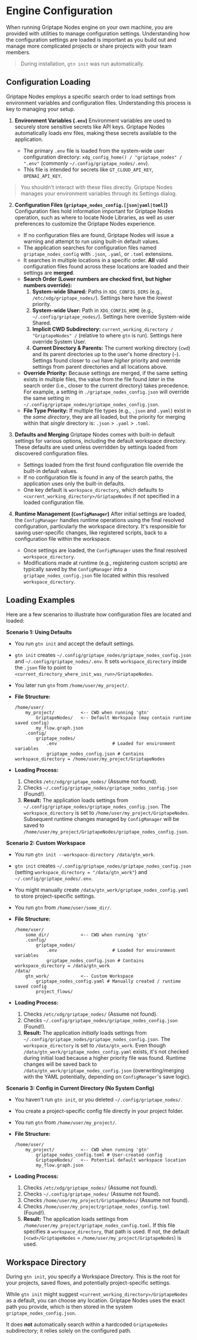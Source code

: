 # Engine Configuration

When running Griptape Nodes engine on your own machine, you are provided with utilities to manage configuration settings. Understanding how the configuration settings are loaded is important as you build out and manage more complicated projects or share projects with your team members.

> During installation, `gtn init` was run automatically.

## Configuration Loading

Griptape Nodes employs a specific search order to load settings from environment variables and configuration files. Understanding this process is key to managing your setup.

1. **Environment Variables (`.env`)**
   Environment variables are used to securely store sensitive secrets like API keys. Griptape Nodes automatically loads env files, making these secrets available to the application.

   - The primary `.env` file is loaded from the system-wide user configuration directory: `xdg_config_home() / "griptape_nodes" / ".env"` (commonly `~/.config/griptape_nodes/.env`).
   - This file is intended for secrets like `GT_CLOUD_API_KEY`, `OPENAI_API_KEY`.

> You shouldn't interact with these files directly. Griptape Nodes manages your environment variables through its Settings dialog.

2. **Configuration Files (`griptape_nodes_config.[json|yaml|toml]`)**
   Configuration files hold information important for Griptape Nodes operation, such as where to locate Node Libraries, as well as user preferences to customize the Griptape Nodes experience.

   - If no configuration files are found, Griptape Nodes will issue a warning and attempt to run using built-in default values.
   - The application searches for configuration files named `griptape_nodes_config` with `.json`, `.yaml`, or `.toml` extensions.
   - It searches in multiple locations in a specific order. **All** valid configuration files found across these locations are loaded and their settings are **merged**.
   - **Search Order (Lower numbers are checked first, but higher numbers override):**
     1. **System-wide Shared:** Paths in `XDG_CONFIG_DIRS` (e.g., `/etc/xdg/griptape_nodes/`). Settings here have the *lowest* priority.
     1. **System-wide User:** Path in `XDG_CONFIG_HOME` (e.g., `~/.config/griptape_nodes/`). Settings here override System-wide Shared.
     1. **Implicit CWD Subdirectory:** `current_working_directory / "GriptapeNodes" /` (relative to where `gtn` is run). Settings here override System User.
     1. **Current Directory & Parents:** The current working directory (`cwd`) and its parent directories up to the user's home directory (`~`). Settings found closer to `cwd` have *higher* priority and override settings from parent directories and all locations above.
   - **Override Priority:** Because settings are merged, if the same setting exists in multiple files, the value from the file found *later* in the search order (i.e., closer to the current directory) takes precedence. For example, a setting in `./griptape_nodes_config.json` will override the same setting in `~/.config/griptape_nodes/griptape_nodes_config.json`.
   - **File Type Priority:** If multiple file types (e.g., `.json` and `.yaml`) exist in the *same directory*, they are all loaded, but the priority for merging within that *single* directory is: `.json` > `.yaml` > `.toml`.

1. **Defaults and Merging**
   Griptape Nodes comes with built-in default settings for various options, including the default workspace directory. These defaults are used unless overridden by settings loaded from discovered configuration files.

   - Settings loaded from the first found configuration file override the built-in default values.
   - If no configuration file is found in any of the search paths, the application uses only the built-in defaults.
   - One key default is `workspace_directory`, which defaults to `<current_working_directory>/GriptapeNodes` if not specified in a loaded configuration file.

1. **Runtime Management (`ConfigManager`)**
   After initial settings are loaded, the `ConfigManager` handles runtime operations using the final resolved configuration, particularly the workspace directory. It's responsible for saving user-specific changes, like registered scripts, back to a configuration file within the workspace.

   - Once settings are loaded, the `ConfigManager` uses the final resolved `workspace_directory`.
   - Modifications made at runtime (e.g., registering custom scripts) are typically saved by the `ConfigManager` into a `griptape_nodes_config.json` file located within this resolved `workspace_directory`.

## Loading Examples

Here are a few scenarios to illustrate how configuration files are located and loaded:

**Scenario 1: Using Defaults**

- You run `gtn init` and accept the default settings.

- `gtn init` creates `~/.config/griptape_nodes/griptape_nodes_config.json` and `~/.config/griptape_nodes/.env`. It sets `workspace_directory` inside the `.json` file to point to `<current_directory_where_init_was_run>/GriptapeNodes`.

- You later run `gtn` from `/home/user/my_project/`.

- **File Structure:**

  ```
  /home/user/
      my_project/          <-- CWD when running 'gtn'
          GriptapeNodes/   <-- Default Workspace (may contain runtime saved config)
          my_flow.graph.json
      .config/
          griptape_nodes/
              .env                     # Loaded for environment variables
              griptape_nodes_config.json # Contains workspace_directory = /home/user/my_project/GriptapeNodes
  ```

- **Loading Process:**

  1. Checks `/etc/xdg/griptape_nodes/` (Assume not found).
  1. Checks `~/.config/griptape_nodes/griptape_nodes_config.json` (Found!).
  1. **Result:** The application loads settings from `~/.config/griptape_nodes/griptape_nodes_config.json`. The `workspace_directory` is set to `/home/user/my_project/GriptapeNodes`. Subsequent runtime changes managed by `ConfigManager` will be saved to `/home/user/my_project/GriptapeNodes/griptape_nodes_config.json`.

**Scenario 2: Custom Workspace**

- You run `gtn init --workspace-directory /data/gtn_work`.

- `gtn init` creates `~/.config/griptape_nodes/griptape_nodes_config.json` (setting `workspace_directory = "/data/gtn_work"`) and `~/.config/griptape_nodes/.env`.

- You might manually create `/data/gtn_work/griptape_nodes_config.yaml` to store project-specific settings.

- You run `gtn` from `/home/user/some_dir/`.

- **File Structure:**

  ```
  /home/user/
      some_dir/            <-- CWD when running 'gtn'
      .config/
          griptape_nodes/
              .env                     # Loaded for environment variables
              griptape_nodes_config.json # Contains workspace_directory = /data/gtn_work
  /data/
      gtn_work/            <-- Custom Workspace
          griptape_nodes_config.yaml # Manually created / runtime saved config
          project_flows/
  ```

- **Loading Process:**

  1. Checks `/etc/xdg/griptape_nodes/` (Assume not found).
  1. Checks `~/.config/griptape_nodes/griptape_nodes_config.json` (Found!).
  1. **Result:** The application *initially* loads settings from `~/.config/griptape_nodes/griptape_nodes_config.json`. The `workspace_directory` is set to `/data/gtn_work`. Even though `/data/gtn_work/griptape_nodes_config.yaml` exists, it's not checked during initial load because a higher priority file was found. Runtime changes will be saved back to `/data/gtn_work/griptape_nodes_config.json` (overwriting/merging with the YAML potentially, depending on `ConfigManager`'s save logic).

**Scenario 3: Config in Current Directory (No System Config)**

- You haven't run `gtn init`, or you deleted `~/.config/griptape_nodes/`.

- You create a project-specific config file directly in your project folder.

- You run `gtn` from `/home/user/my_project/`.

- **File Structure:**

  ```
  /home/user/
      my_project/          <-- CWD when running 'gtn'
          griptape_nodes_config.toml # User-created config
          GriptapeNodes/   <-- Potential default workspace location
          my_flow.graph.json
  ```

- **Loading Process:**

  1. Checks `/etc/xdg/griptape_nodes/` (Assume not found).
  1. Checks `~/.config/griptape_nodes/` (Assume not found).
  1. Checks `/home/user/my_project/GriptapeNodes/` (Assume not found).
  1. Checks `/home/user/my_project/griptape_nodes_config.toml` (Found!).
  1. **Result:** The application loads settings from `/home/user/my_project/griptape_nodes_config.toml`. If this file specifies a `workspace_directory`, that path is used. If not, the default (`<cwd>/GriptapeNodes` = `/home/user/my_project/GriptapeNodes`) is used.

## Workspace Directory

During `gtn init`, you specify a Workspace Directory. This is the root for your projects, saved flows, and potentially project-specific settings.

While `gtn init` might suggest `<current_working_directory>/GriptapeNodes` as a default, you can choose any location. Griptape Nodes uses the exact path you provide, which is then stored in the system `griptape_nodes_config.json`.

It does **not** automatically search within a hardcoded `GriptapeNodes` subdirectory; it relies solely on the configured path.
